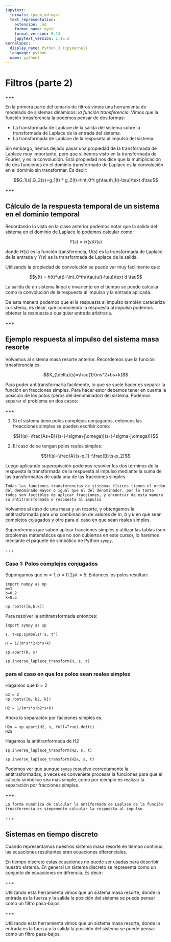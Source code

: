 ```yaml
---
jupytext:
  formats: ipynb,md:myst
  text_representation:
    extension: .md
    format_name: myst
    format_version: 0.13
    jupytext_version: 1.16.2
kernelspec:
  display_name: Python 3 (ipykernel)
  language: python
  name: python3
---
```


# Filtros (parte 2)

+++

En la primera parte del temario de filtros vimos una herramienta de modelado de sistemas dinámicos: *la función transferencia*. Vimos que la función trnasferencia la podemos pensar de dos formas:

- La transformada de Laplace de la salida del sistema sobre la transformada de Laplace de la entrada del sistema.
- La transformada de Laplace de la respuseta al impulso del sistema.

Sin embargo, hemos dejado pasar una propiedad de la transformada de Laplace muy importante, pero que si hemos visto en la transformada de Fourier, y es la convolución. Está propiedad nos dice que la multiplicación de dos funciones en el dominio transformado de Laplace es la convolución en el dominio sin transformar. Es decir:

$$G_1(s).G_2(s)=g_1(t) * g_2(t)=\int_0^t g(\tau)h_1(t-\tau)\text d\tau$$

+++

## Cálculo de la respuesta temporal de un sistema en el dominio temporal

Recordando lo visto en la clase anterior podemos notar que la salida del sistema en el dominio de Laplace lo podemos calcular como:

$$Y(s)=H(s)U(s)$$

donde $H(s)$ es la función transferencia, $U(s)$ es la transformada de Laplace de la entrada y $Y(s)$ es la transformada de Laplace de la salida.

Utilizando la propiedad de convolución se puede ver muy facilmente que:

$$y(t) = h(t)*u(t)=\int_0^th(\tau)u(t-\tau)\text d \tau$$

La salida de un sistema lineal e invariente en el tiempo se puede calcular como la convolución de la respuesta al impulso y la entrada aplicada.

De esta manera podemos que el la respuesta al impulso también caraceriza la sistema, es decir, que conociendo la respuesta al impulso podemos obtener la respuesta a cualquier entrada arbitraría.

+++

## Ejemplo respuesta al impulso del sistema masa resorte

Volvamos al sistema masa resorte anterior. Recordemos que la función trnasferencia es:

$$X_{\delta}(s)=\frac{1}{ms^2+bs+k}$$

Para poder antitransformarla facilmente, lo que se suele hacer es separar la función en fracciones simples. Para hacer estor debemos tener en cuenta la posición de los polos (ceros del denominador) del sistema. Podemos separar el problema en dos casos:

+++

1. Si el sistema tiene polos complejos conjugados, entonces las freacciones simples se pueden escribir como:

$$H(s)=\frac{As+B}{(s-(-\sigma+j\omega))(s-(-\sigma-j\omega))}$$

2.  El caso de se tengan polos reales simples:

$$H(s)=\frac{A}{s-p_1}+\frac{B}{s-p_2}$$

Luego aplicando superopisción podemos resovler los dos términos de la respuesta la transformada de la respuesta al impulso mediante la suma de las transformadas de cada una de las fracciones simples.

```{note}
Todas las funciones transferencias de sistemas físicos tienen el orden del denominado mayor o igual que el del denominador, por lo tanto todos son factibles de aplicar fracciones, y encontrar de esta manera su antitransformada o respuesta al impulso 
```

Volvamos al caso de una masa y un resorte, y obtengamos la antitrasformada para una combinación de valores de $m$, $b$ y $k$ en que sean complejos cojugados y otro para el caso en que sean reales simples.

Supondremos que saben aplicar fracciones simples y utilizar las tablas (son problemas matemáticos que no son cubiertos en este curso), lo haremos mediante el paquete de simbólico de Python `sympy`.

+++

### Caso 1: Polos complejos conjugados

Supongamos que $m=1, b=0.2 y k=5$. Entonces los polos resultan:

```{code-cell}
import numpy as np
m=1
b=0.2
k=0.5

np.roots([m,b,k]) 
```

Para resolver la antitransformada entonces:

```{code-cell}
import sympy as sp

s, t=sp.symbols('s, t')
```

```{code-cell}
H = 1/(m*s**2+b*s+k)

sp.apart(H, s)
```

```{code-cell}
sp.inverse_laplace_transform(H, s, t)
```

### para el caso en que los polos sean reales simples 

Hagamos que $b=2$

```{code-cell}
b2 = 2
np.roots([m, b2, k])
```

```{code-cell}
H2 = 1/(m*s*s+b2*s+k)
```

Ahora la separación por facciones simples es:

```{code-cell}
H2a = sp.apart(H2, s, full=True).doit()
H2a
```

Hagamos la antitranformada de H2

```{code-cell}
sp.inverse_laplace_transform(H2, s, t)
```

```{code-cell}
sp.inverse_laplace_transform(H2a, s, t)
```

Podemos ver que aunque `sympy` resuelve correctamente la antitrasformadas, a veces es conveniete procesar la funciones para que el cálculo simbólico sea más simple, como por ejemplo es realizar la separación por fracciones simples.

+++

```note
La forma numérica de calcular la antiformada de Laplace de la función trnasferencia es simpemente calcular la respuesta al impulso
```

+++

## Sistemas en tiempo discreto

Cuando representamos nuestros sistema masa resorte en tiempo continuo, las ecuaciones resultantes eran ecuaciones diferenciales.
 
En tiempo discreto estas ecuaciones no puede ser usadas para describir nuestro sistema.  En general un sistema discreto se representa como un conjunto de ecuaciones en difrencia. Es decir:

+++

Utilizando esta herramienta vimos que un sistema masa resorte, donde la entrada es la fuerza y la salida la posición del sistema se puede pensar como un filtro pasa-bajos.

+++

Utilizando esta herramienta vimos que un sistema masa resorte, donde la entrada es la fuerza y la salida la posición del sistema se puede pensar como un filtro pasa-bajos.
